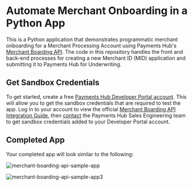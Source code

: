 # Automate Merchant Onboarding in a Python App
This is a Python application that demonstrates programmatic merchant onboarding for a Merchant Processing Account using Payments Hub's <a href='https://developer.paymentshub.com/products/fintech-tools/merchant-boarding-api' target='_blank'>Merchant Boarding API</a>. The code in this repository handles the front and back-end processes for creating a new Merchant ID (MID) application and submitting it to Payments Hub for Underwriting.

## Get Sandbox Credentials
To get started, create a free [Payments Hub Developer Portal account](https://developer.paymentshub.com/auth/signup). This will allow you to get the sandbox credentials that are required to test the app. Log in to your account to view the official [Merchant Boarding API Integration Guide](https://developer.paymentshub.com/products/fintech-tools/merchant-boarding-api/integration), then [contact](https://developer.paymentshub.com/contact) the Payments Hub Sales Engineering team to get sandbox credentials added to your Developer Portal account.

## Completed App
Your completed app will look similar to the following:

![merchant-boarding-api-sample-app](https://github.com/PaymentsHubDevelopers/PaymentsHub-Python-Merchant-Boarding-API/assets/136620102/c6a19a68-6c33-40e3-a1db-8abf305b6d0a)

![merchant-boarding-api-sample-app3](https://github.com/PaymentsHubDevelopers/PaymentsHub-Python-Merchant-Boarding-API/assets/136620102/5cf14d61-86e6-4243-99ec-d8607bbde968)
